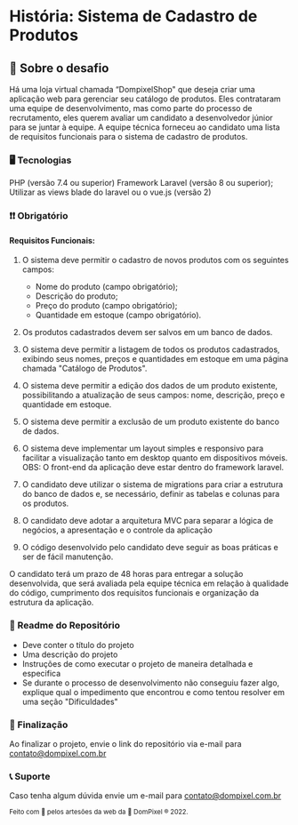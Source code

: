 # História: Sistema de Cadastro de Produtos

## 💭 Sobre o desafio

Há uma loja virtual chamada “DompixelShop" que deseja criar uma aplicação web para gerenciar seu catálogo de produtos. Eles contrataram uma equipe de desenvolvimento, mas como parte do processo de recrutamento, eles querem avaliar um candidato a desenvolvedor júnior para se juntar à equipe. A equipe técnica forneceu ao candidato uma lista de requisitos funcionais para o sistema de cadastro de produtos.

### 🖥 Tecnologias

PHP (versão 7.4 ou superior)
Framework Laravel (versão 8 ou superior);
Utilizar as views blade do laravel ou o vue.js (versão 2)

### ❗❗ Obrigatório

#### Requisitos Funcionais:

1. O sistema deve permitir o cadastro de novos produtos com os seguintes campos:
   - Nome do produto (campo obrigatório);
   - Descrição do produto;
   - Preço do produto (campo obrigatório);
   - Quantidade em estoque (campo obrigatório).

2. Os produtos cadastrados devem ser salvos em um banco de dados.

3. O sistema deve permitir a listagem de todos os produtos cadastrados, exibindo seus nomes, preços e quantidades em estoque em uma página chamada "Catálogo de Produtos".

4. O sistema deve permitir a edição dos dados de um produto existente, possibilitando a atualização de seus campos: nome, descrição, preço e quantidade em estoque.

5. O sistema deve permitir a exclusão de um produto existente do banco de dados.

6. O sistema deve implementar um layout simples e responsivo para facilitar a visualização tanto em desktop quanto em dispositivos móveis. OBS: O front-end da aplicação deve estar dentro do framework laravel.

7. O candidato deve utilizar o sistema de migrations para criar a estrutura do banco de dados e, se necessário, definir as tabelas e colunas para os produtos.

8. O candidato deve adotar a arquitetura MVC para separar a lógica de negócios, a apresentação e o controle da aplicação

9. O código desenvolvido pelo candidato deve seguir as boas práticas e ser de fácil manutenção.

O candidato terá um prazo de 48 horas para entregar a solução desenvolvida, que será avaliada pela equipe técnica em relação à qualidade do código, cumprimento dos requisitos funcionais e organização da estrutura da aplicação.

### 📝 Readme do Repositório

- Deve conter o título do projeto
- Uma descrição do projeto
- Instruções de como executar o projeto de maneira detalhada e especifica
- Se durante o processo de desenvolvimento não conseguiu fazer algo, explique qual o impedimento que encontrou e como tentou resolver em uma seção "Dificuldades"

### 💯 Finalização

Ao finalizar o projeto, envie o link do repositório via e-mail para contato@dompixel.com.br

### 📞 Suporte
Caso tenha algum dúvida envie um e-mail para contato@dompixel.com.br

<sup> Feito com 💙 pelos artesões da web da 👾 DomPixel ® 2022.</sup>